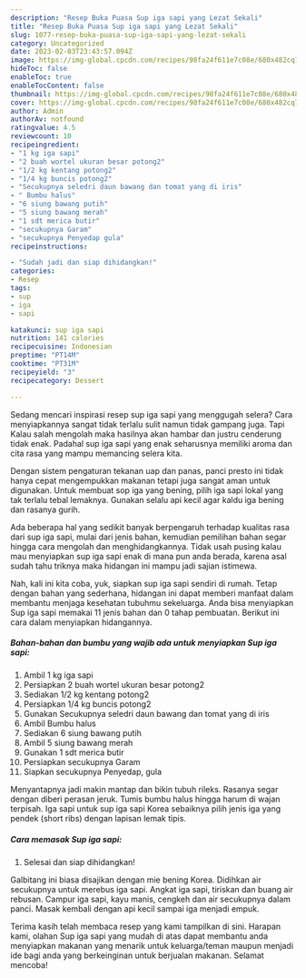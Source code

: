 ```yaml
---
description: "Resep Buka Puasa Sup iga sapi yang Lezat Sekali"
title: "Resep Buka Puasa Sup iga sapi yang Lezat Sekali"
slug: 1077-resep-buka-puasa-sup-iga-sapi-yang-lezat-sekali
category: Uncategorized
date: 2023-02-03T23:43:57.094Z
image: https://img-global.cpcdn.com/recipes/98fa24f611e7c08e/680x482cq70/sup-iga-sapi-foto-resep-utama.jpg
hideToc: false
enableToc: true
enableTocContent: false
thumbnail: https://img-global.cpcdn.com/recipes/98fa24f611e7c08e/680x482cq70/sup-iga-sapi-foto-resep-utama.jpg
cover: https://img-global.cpcdn.com/recipes/98fa24f611e7c08e/680x482cq70/sup-iga-sapi-foto-resep-utama.jpg
author: Admin
authorAv: notfound
ratingvalue: 4.5
reviewcount: 10
recipeingredient:
- "1 kg iga sapi"
- "2 buah wortel ukuran besar potong2"
- "1/2 kg kentang potong2"
- "1/4 kg buncis potong2"
- "Secukupnya seledri daun bawang dan tomat yang di iris"
- " Bumbu halus"
- "6 siung bawang putih"
- "5 siung bawang merah"
- "1 sdt merica butir"
- "secukupnya Garam"
- "secukupnya Penyedap gula"
recipeinstructions:

- "Sudah jadi dan siap dihidangkan!"
categories:
- Resep
tags:
- sup
- iga
- sapi

katakunci: sup iga sapi 
nutrition: 141 calories
recipecuisine: Indonesian
preptime: "PT14M"
cooktime: "PT31M"
recipeyield: "3"
recipecategory: Dessert

---
```



Sedang mencari inspirasi resep sup iga sapi yang menggugah selera? Cara menyiapkannya sangat tidak terlalu sulit namun tidak gampang juga. Tapi Kalau salah mengolah maka hasilnya akan hambar dan justru cenderung tidak enak. Padahal sup iga sapi yang enak seharusnya memiliki aroma dan cita rasa yang mampu memancing selera kita.


Dengan sistem pengaturan tekanan uap dan panas, panci presto ini tidak hanya cepat mengempukkan makanan tetapi juga sangat aman untuk digunakan. Untuk membuat sop iga yang bening, pilih iga sapi lokal yang tak terlalu tebal lemaknya. Gunakan selalu api kecil agar kaldu iga bening dan rasanya gurih.

Ada beberapa hal yang sedikit banyak berpengaruh terhadap kualitas rasa dari sup iga sapi, mulai dari jenis bahan, kemudian pemilihan bahan segar hingga cara mengolah dan menghidangkannya. Tidak usah pusing kalau mau menyiapkan sup iga sapi enak di mana pun anda berada, karena asal sudah tahu triknya maka hidangan ini mampu jadi sajian istimewa.


Nah, kali ini kita coba, yuk, siapkan sup iga sapi sendiri di rumah. Tetap dengan bahan yang sederhana, hidangan ini dapat memberi manfaat dalam membantu menjaga kesehatan tubuhmu sekeluarga. Anda bisa menyiapkan Sup iga sapi memakai 11 jenis bahan dan 0 tahap pembuatan. Berikut ini cara dalam menyiapkan hidangannya.

<!--inarticleads1-->

##### Bahan-bahan dan bumbu yang wajib ada untuk menyiapkan Sup iga sapi:

1. Ambil 1 kg iga sapi
1. Persiapkan 2 buah wortel ukuran besar potong2
1. Sediakan 1/2 kg kentang potong2
1. Persiapkan 1/4 kg buncis potong2
1. Gunakan Secukupnya seledri daun bawang dan tomat yang di iris
1. Ambil  Bumbu halus
1. Sediakan 6 siung bawang putih
1. Ambil 5 siung bawang merah
1. Gunakan 1 sdt merica butir
1. Persiapkan secukupnya Garam
1. Siapkan secukupnya Penyedap, gula


Menyantapnya jadi makin mantap dan bikin tubuh rileks. Rasanya segar dengan diberi perasan jeruk. Tumis bumbu halus hingga harum di wajan terpisah. Iga sapi untuk sup iga sapi Korea sebaiknya pilih jenis iga yang pendek (short ribs) dengan lapisan lemak tipis. 

<!--inarticleads2-->

##### Cara memasak Sup iga sapi:


1. Selesai dan siap dihidangkan!

Galbitang ini biasa disajikan dengan mie bening Korea. Didihkan air secukupnya untuk merebus iga sapi. Angkat iga sapi, tiriskan dan buang air rebusan. Campur iga sapi, kayu manis, cengkeh dan air secukupnya dalam panci. Masak kembali dengan api kecil sampai iga menjadi empuk. 

Terima kasih telah membaca resep yang kami tampilkan di sini. Harapan kami, olahan Sup iga sapi yang mudah di atas dapat membantu anda menyiapkan makanan yang menarik untuk keluarga/teman maupun menjadi ide bagi anda yang berkeinginan untuk berjualan makanan. Selamat mencoba!
